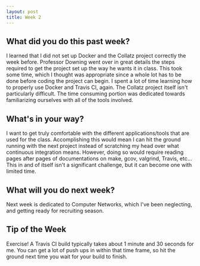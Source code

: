 ```yaml
---
layout: post
title: Week 2
---
```


<h2>What did you do this past week?</h2>
I learned that I did not set up Docker and the Collatz project correctly the week before.
Professor Downing went over in great details the steps required to get the project set up
the way he wants it in class. This took some time, which I thought was appropriate since a
whole lot has to be done before coding the project can begin. I spent a lot of time
learning how to properly use Docker and Travis CI, again. The Collatz project itself isn't
particularly difficult. The time consuming portion was dedicated towards familiarizing
ourselves with all of the tools involved.
<h2>What's in your way?</h2>
I want to get truly comfortable with the different applications/tools that are used for the
class. Accomplishing this would mean I can hit the ground running with the next project instead
of scratching my head over what continuous integration means. However, doing so would require
reading pages after pages of documentations on make, gcov, valgrind, Travis, etc... This in and
of itself isn't a significant challenge, but it can become one with limited time.
<h2>What will you do next week?</h2>
Next week is dedicated to Computer Networks, which I've been neglecting, and getting ready
for recruiting season.
<h2>Tip of the Week</h2>
Exercise! A Travis CI build typically takes about 1 minute and 30 seconds for me. You can get a 
lot of push ups in within that time frame, so hit the ground next time you wait for your build 
to finish.
